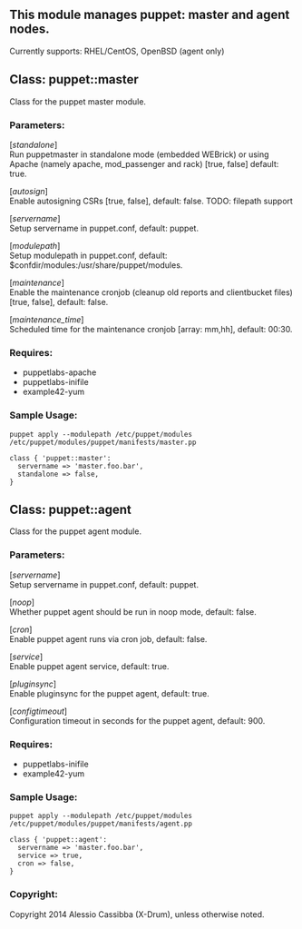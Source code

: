 ## This module manages puppet: master and agent nodes.

Currently supports: RHEL/CentOS, OpenBSD (agent only)

## Class: puppet::master

Class for the puppet master module.

### Parameters:
[*standalone*]  
  Run puppetmaster in standalone mode (embedded WEBrick)
  or using Apache (namely apache, mod_passenger and rack) [true, false]
  default: true.

[*autosign*]  
  Enable autosigning CSRs [true, false], default: false.
  TODO: filepath support

[*servername*]  
  Setup servername in puppet.conf, default: puppet.

[*modulepath*]  
  Setup modulepath in puppet.conf, default: $confdir/modules:/usr/share/puppet/modules.

[*maintenance*]  
  Enable the maintenance cronjob (cleanup old reports and clientbucket files) [true, false], default: false.

[*maintenance_time*]  
  Scheduled time for the maintenance cronjob [array: mm,hh], default: 00:30.

### Requires:  
* puppetlabs-apache
* puppetlabs-inifile
* example42-yum

### Sample Usage:

```
puppet apply --modulepath /etc/puppet/modules /etc/puppet/modules/puppet/manifests/master.pp
```

 ```puppet
 class { 'puppet::master':
   servername => 'master.foo.bar',
   standalone => false,
 }
 ```
## Class: puppet::agent

Class for the puppet agent module.

### Parameters:
  [*servername*]  
    Setup servername in puppet.conf, default: puppet.

  [*noop*]  
    Whether puppet agent should be run in noop mode, default: false.

  [*cron*]  
    Enable puppet agent runs via cron job, default: false.

  [*service*]  
    Enable puppet agent service, default: true.

  [*pluginsync*]  
    Enable pluginsync for the puppet agent, default: true.

   [*configtimeout*]  
     Configuration timeout in seconds for the puppet agent, default: 900.

### Requires:
* puppetlabs-inifile
* example42-yum

### Sample Usage:
```
puppet apply --modulepath /etc/puppet/modules /etc/puppet/modules/puppet/manifests/agent.pp
```

 ```puppet
 class { 'puppet::agent':
   servername => 'master.foo.bar',
   service => true,
   cron => false,
 }
 ```

### Copyright:
Copyright 2014 Alessio Cassibba (X-Drum), unless otherwise noted.
